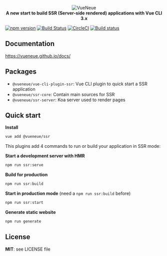 <p align="center">
  <img src="https://s3.eu-west-2.amazonaws.com/yabab/vueneue.png" alt="VueNeue">
  <br>
  <strong>A new start to build SSR (Server-side rendered) applications with Vue CLI 3.x</strong>
</p>

[![npm version](https://badge.fury.io/js/%40vueneue%2Fvue-cli-plugin-ssr.svg)](https://badge.fury.io/js/%40vueneue%2Fvue-cli-plugin-ssr)
[![Build Status](https://travis-ci.org/vueneue/vueneue.svg?branch=master)](https://travis-ci.org/vueneue/vueneue)
[![CircleCI](https://circleci.com/gh/vueneue/vueneue.svg?style=svg)](https://circleci.com/gh/vueneue/vueneue)
[![Build status](https://ci.appveyor.com/api/projects/status/99ekpjp0nrgnpkwu/branch/master?svg=true)](https://ci.appveyor.com/project/chymz/vueneue/branch/master)

## Documentation

https://vueneue.github.io/docs/

## Packages

- `@vueneue/vue-cli-plugin-ssr`: Vue CLI plugin to quick start a SSR application
- `@vueneue/ssr-core`: Contain main sources for SSR
- `@vueneue/ssr-server`: Koa server used to render pages

## Quick start

**Install**

```bash
vue add @vueneue/ssr
```

This plugins add 4 commands to run or build your application in SSR mode:

**Start a development server with HMR**

```bash
npm run ssr:serve
```

**Build for production**

```bash
npm run ssr:build
```

**Start in production mode** (need a `npm run ssr:build` before)

```bash
npm run ssr:start
```

**Generate static website**

```bash
npm run generate
```

## License

**MIT**: see LICENSE file

